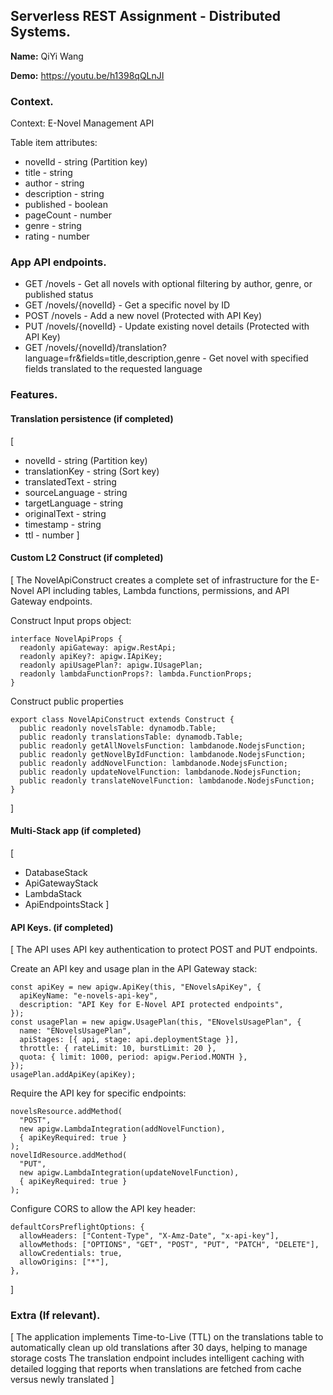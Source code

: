 ## Serverless REST Assignment - Distributed Systems.

__Name:__ QiYi Wang

__Demo:__ https://youtu.be/h1398qQLnJI

### Context.

Context: E-Novel Management API

Table item attributes:
+ novelId - string (Partition key)
+ title - string
+ author - string
+ description - string
+ published - boolean
+ pageCount - number
+ genre - string
+ rating - number


### App API endpoints.
 
+ GET /novels - Get all novels with optional filtering by author, genre, or published status
+ GET /novels/{novelId} - Get a specific novel by ID
+ POST /novels - Add a new novel (Protected with API Key)
+ PUT /novels/{novelId} - Update existing novel details (Protected with API Key)
+ GET /novels/{novelId}/translation?language=fr&fields=title,description,genre - Get novel with specified fields translated to the requested language


### Features.

#### Translation persistence (if completed)

[
+ novelId - string (Partition key)
+ translationKey - string (Sort key)
+ translatedText - string
+ sourceLanguage - string 
+ targetLanguage - string
+ originalText - string
+ timestamp - string
+ ttl - number
]

#### Custom L2 Construct (if completed)

[
The NovelApiConstruct creates a complete set of infrastructure for the E-Novel API including tables, Lambda functions, permissions, and API Gateway endpoints.

Construct Input props object:
~~~
interface NovelApiProps {
  readonly apiGateway: apigw.RestApi;
  readonly apiKey?: apigw.IApiKey;
  readonly apiUsagePlan?: apigw.IUsagePlan;
  readonly lambdaFunctionProps?: lambda.FunctionProps;
}
~~~
Construct public properties
~~~
export class NovelApiConstruct extends Construct {
  public readonly novelsTable: dynamodb.Table;
  public readonly translationsTable: dynamodb.Table;
  public readonly getAllNovelsFunction: lambdanode.NodejsFunction;
  public readonly getNovelByIdFunction: lambdanode.NodejsFunction;
  public readonly addNovelFunction: lambdanode.NodejsFunction;
  public readonly updateNovelFunction: lambdanode.NodejsFunction;
  public readonly translateNovelFunction: lambdanode.NodejsFunction;
}
~~~
 ]

#### Multi-Stack app (if completed)

[
+ DatabaseStack
+ ApiGatewayStack
+ LambdaStack
+ ApiEndpointsStack
]


#### API Keys. (if completed)

[
The API uses API key authentication to protect POST and PUT endpoints. 

Create an API key and usage plan in the API Gateway stack:
~~~
const apiKey = new apigw.ApiKey(this, "ENovelsApiKey", {
  apiKeyName: "e-novels-api-key",
  description: "API Key for E-Novel API protected endpoints",
});
const usagePlan = new apigw.UsagePlan(this, "ENovelsUsagePlan", {
  name: "ENovelsUsagePlan",
  apiStages: [{ api, stage: api.deploymentStage }],
  throttle: { rateLimit: 10, burstLimit: 20 },
  quota: { limit: 1000, period: apigw.Period.MONTH },
});
usagePlan.addApiKey(apiKey);
~~~

Require the API key for specific endpoints:
~~~
novelsResource.addMethod(
  "POST", 
  new apigw.LambdaIntegration(addNovelFunction),
  { apiKeyRequired: true }
);
novelIdResource.addMethod(
  "PUT", 
  new apigw.LambdaIntegration(updateNovelFunction),
  { apiKeyRequired: true }
);
~~~

Configure CORS to allow the API key header:
~~~
defaultCorsPreflightOptions: {
  allowHeaders: ["Content-Type", "X-Amz-Date", "x-api-key"],
  allowMethods: ["OPTIONS", "GET", "POST", "PUT", "PATCH", "DELETE"],
  allowCredentials: true,
  allowOrigins: ["*"],
},
~~~
]


###  Extra (If relevant).

[
The application implements Time-to-Live (TTL) on the translations table to automatically clean up old translations after 30 days, helping to manage storage costs
The translation endpoint includes intelligent caching with detailed logging that reports when translations are fetched from cache versus newly translated
]
